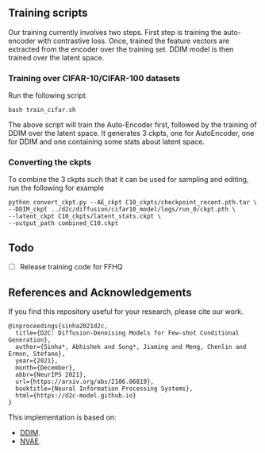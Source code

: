 
## Training scripts

Our training currently involves two steps. First step is training the auto-encoder with contrastive loss. Once, trained the feature vectors are extracted from the encoder over the training set. DDIM model is then trained over the latent space.

### Training over CIFAR-10/CIFAR-100 datasets
Run the following script.
```
bash train_cifar.sh
```
The above script will train the Auto-Encoder first, followed by the training of DDIM over the latent space. It generates 3 ckpts, one for AutoEncoder, one for DDIM and one containing some stats about latent space.

### Converting the ckpts
To combine the 3 ckpts such that it can be used for sampling and editing, run the following for example
```
python convert_ckpt.py --AE_ckpt C10_ckpts/checkpoint_recent.pth.tar \
--DDIM_ckpt ../d2c/diffusion/cifar10_model/logs/run_0/ckpt.pth \
--latent_ckpt C10_ckpts/latent_stats.ckpt \
--output_path combined_C10.ckpt
```

## Todo

- [ ] Release training code for FFHQ


## References and Acknowledgements

If you find this repository useful for your research, please cite our work.
```
@inproceedings{sinha2021d2c,
  title={D2C: Diffusion-Denoising Models for Few-shot Conditional Generation},
  author={Sinha*, Abhishek and Song*, Jiaming and Meng, Chenlin and Ermon, Stefano},
  year={2021},
  month={December},
  abbr={NeurIPS 2021},
  url={https://arxiv.org/abs/2106.06819},
  booktitle={Neural Information Processing Systems},
  html={https://d2c-model.github.io}
}
```

This implementation is based on:
- [DDIM](https://github.com/ermongroup/ddim).
- [NVAE](https://github.com/nvlabs/nvae).
